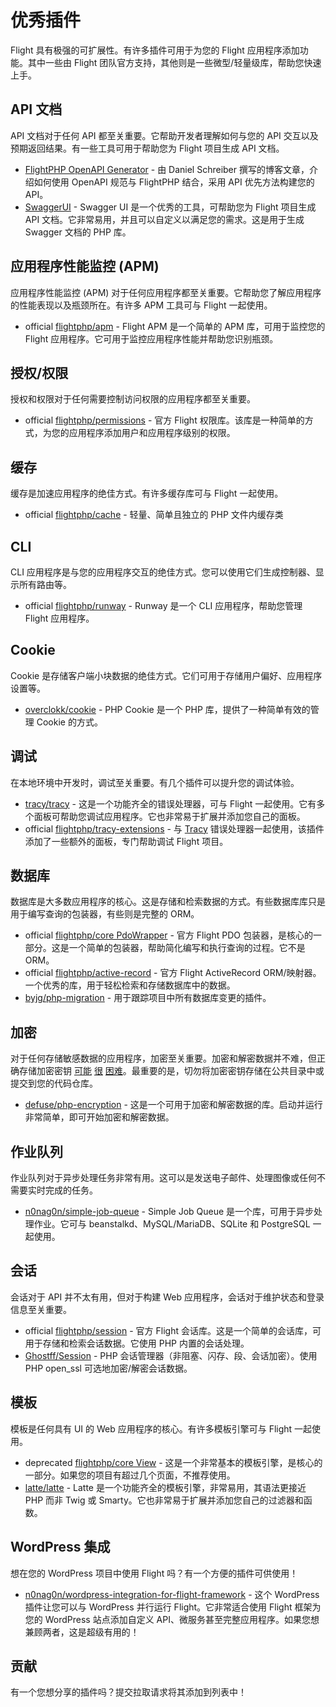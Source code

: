 # 优秀插件

Flight 具有极强的可扩展性。有许多插件可用于为您的 Flight 应用程序添加功能。其中一些由 Flight 团队官方支持，其他则是一些微型/轻量级库，帮助您快速上手。

## API 文档

API 文档对于任何 API 都至关重要。它帮助开发者理解如何与您的 API 交互以及预期返回结果。有一些工具可用于帮助您为 Flight 项目生成 API 文档。

- [FlightPHP OpenAPI Generator](https://dev.to/danielsc/define-generate-and-implement-an-api-first-approach-with-openapi-generator-and-flightphp-1fb3) - 由 Daniel Schreiber 撰写的博客文章，介绍如何使用 OpenAPI 规范与 FlightPHP 结合，采用 API 优先方法构建您的 API。
- [SwaggerUI](https://github.com/zircote/swagger-php) - Swagger UI 是一个优秀的工具，可帮助您为 Flight 项目生成 API 文档。它非常易用，并且可以自定义以满足您的需求。这是用于生成 Swagger 文档的 PHP 库。

## 应用程序性能监控 (APM)

应用程序性能监控 (APM) 对于任何应用程序都至关重要。它帮助您了解应用程序的性能表现以及瓶颈所在。有许多 APM 工具可与 Flight 一起使用。
- <span class="badge bg-primary">official</span> [flightphp/apm](/awesome-plugins/apm) - Flight APM 是一个简单的 APM 库，可用于监控您的 Flight 应用程序。它可用于监控应用程序性能并帮助您识别瓶颈。

## 授权/权限

授权和权限对于任何需要控制访问权限的应用程序都至关重要。

- <span class="badge bg-primary">official</span> [flightphp/permissions](/awesome-plugins/permissions) - 官方 Flight 权限库。该库是一种简单的方式，为您的应用程序添加用户和应用程序级别的权限。

## 缓存

缓存是加速应用程序的绝佳方式。有许多缓存库可与 Flight 一起使用。

- <span class="badge bg-primary">official</span> [flightphp/cache](/awesome-plugins/php-file-cache) - 轻量、简单且独立的 PHP 文件内缓存类

## CLI

CLI 应用程序是与您的应用程序交互的绝佳方式。您可以使用它们生成控制器、显示所有路由等。

- <span class="badge bg-primary">official</span> [flightphp/runway](/awesome-plugins/runway) - Runway 是一个 CLI 应用程序，帮助您管理 Flight 应用程序。

## Cookie

Cookie 是存储客户端小块数据的绝佳方式。它们可用于存储用户偏好、应用程序设置等。

- [overclokk/cookie](/awesome-plugins/php-cookie) - PHP Cookie 是一个 PHP 库，提供了一种简单有效的管理 Cookie 的方式。

## 调试

在本地环境中开发时，调试至关重要。有几个插件可以提升您的调试体验。

- [tracy/tracy](/awesome-plugins/tracy) - 这是一个功能齐全的错误处理器，可与 Flight 一起使用。它有多个面板可帮助您调试应用程序。它也非常易于扩展并添加您自己的面板。
- <span class="badge bg-primary">official</span> [flightphp/tracy-extensions](/awesome-plugins/tracy-extensions) - 与 [Tracy](/awesome-plugins/tracy) 错误处理器一起使用，该插件添加了一些额外的面板，专门帮助调试 Flight 项目。

## 数据库

数据库是大多数应用程序的核心。这是存储和检索数据的方式。有些数据库库只是用于编写查询的包装器，有些则是完整的 ORM。

- <span class="badge bg-primary">official</span> [flightphp/core PdoWrapper](/learn/pdo-wrapper) - 官方 Flight PDO 包装器，是核心的一部分。这是一个简单的包装器，帮助简化编写和执行查询的过程。它不是 ORM。
- <span class="badge bg-primary">official</span> [flightphp/active-record](/awesome-plugins/active-record) - 官方 Flight ActiveRecord ORM/映射器。一个优秀的库，用于轻松检索和存储数据库中的数据。
- [byjg/php-migration](/awesome-plugins/migrations) - 用于跟踪项目中所有数据库变更的插件。

## 加密

对于任何存储敏感数据的应用程序，加密至关重要。加密和解密数据并不难，但正确存储加密密钥 [可能](https://stackoverflow.com/questions/6767839/where-should-i-store-an-encryption-key-for-php#:~:text=Write%20a%20php%20config%20file%20and%20store%20it,folder%20is%20not%20accessible%20to%20the%20end%20user.) [很](https://www.reddit.com/r/PHP/comments/luqsn/the_encryption_key_where_do_you_store_it/) [困难](https://security.stackexchange.com/questions/48047/location-to-store-an-encryption-key)。最重要的是，切勿将加密密钥存储在公共目录中或提交到您的代码仓库。

- [defuse/php-encryption](/awesome-plugins/php-encryption) - 这是一个可用于加密和解密数据的库。启动并运行非常简单，即可开始加密和解密数据。

## 作业队列

作业队列对于异步处理任务非常有用。这可以是发送电子邮件、处理图像或任何不需要实时完成的任务。

- [n0nag0n/simple-job-queue](/awesome-plugins/simple-job-queue) - Simple Job Queue 是一个库，可用于异步处理作业。它可与 beanstalkd、MySQL/MariaDB、SQLite 和 PostgreSQL 一起使用。

## 会话

会话对于 API 并不太有用，但对于构建 Web 应用程序，会话对于维护状态和登录信息至关重要。

- <span class="badge bg-primary">official</span> [flightphp/session](/awesome-plugins/session) - 官方 Flight 会话库。这是一个简单的会话库，可用于存储和检索会话数据。它使用 PHP 内置的会话处理。
- [Ghostff/Session](/awesome-plugins/ghost-session) - PHP 会话管理器（非阻塞、闪存、段、会话加密）。使用 PHP open_ssl 可选地加密/解密会话数据。

## 模板

模板是任何具有 UI 的 Web 应用程序的核心。有许多模板引擎可与 Flight 一起使用。

- <span class="badge bg-warning">deprecated</span> [flightphp/core View](/learn#views) - 这是一个非常基本的模板引擎，是核心的一部分。如果您的项目有超过几个页面，不推荐使用。
- [latte/latte](/awesome-plugins/latte) - Latte 是一个功能齐全的模板引擎，非常易用，其语法更接近 PHP 而非 Twig 或 Smarty。它也非常易于扩展并添加您自己的过滤器和函数。

## WordPress 集成

想在您的 WordPress 项目中使用 Flight 吗？有一个方便的插件可供使用！

- [n0nag0n/wordpress-integration-for-flight-framework](/awesome-plugins/n0nag0n_wordpress) - 这个 WordPress 插件让您可以与 WordPress 并行运行 Flight。它非常适合使用 Flight 框架为您的 WordPress 站点添加自定义 API、微服务甚至完整应用程序。如果您想兼顾两者，这是超级有用的！

## 贡献

有一个您想分享的插件吗？提交拉取请求将其添加到列表中！